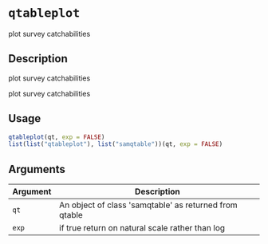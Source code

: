 # `qtableplot`

plot survey catchabilities


## Description

plot survey catchabilities
 
 plot survey catchabilities


## Usage

```r
qtableplot(qt, exp = FALSE)
list(list("qtableplot"), list("samqtable"))(qt, exp = FALSE)
```


## Arguments

Argument      |Description
------------- |----------------
`qt`     |     An object of class 'samqtable' as returned from qtable
`exp`     |     if true return on natural scale rather than log


